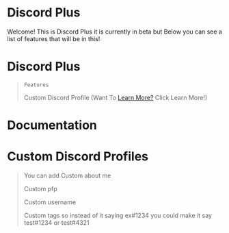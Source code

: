 # Discord Plus
Welcome! This is Discord Plus it is currently in beta but Below you can see a list of features that will be in this!

# Discord Plus
>     Features
> Custom Discord Profile (Want To [Learn More?](https://github.com/TheMrRedstone/Discord-Plus#custom-discord-profiles) Click Learn More!)

# Documentation

# Custom Discord Profiles
> You can add Custom about me
> 
> Custom pfp
> 
> Custom username
> 
> Custom tags so instead of it saying ex#1234 you could make it say test#1234 or test#4321
